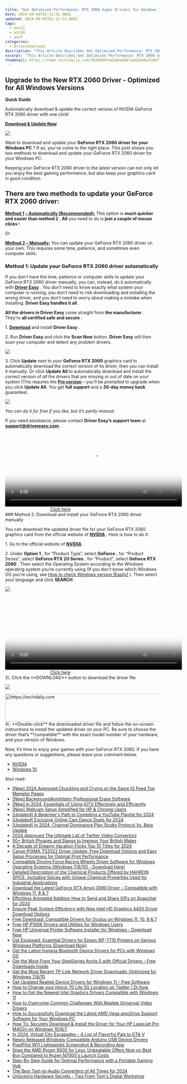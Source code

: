 ```yaml
---
title: "Get Optimized Performance: RTX 2060 Super Drivers for Windows 11"
date: 2024-09-04T02:12:52.006Z
updated: 2024-09-05T02:12:52.006Z
tags:
  - win11
  - win10
  - win7
categories:
  - DriverDownload
description: "This Article Describes Get Optimized Performance: RTX 2060 Super Drivers for Windows 11"
excerpt: "This Article Describes Get Optimized Performance: RTX 2060 Super Drivers for Windows 11"
thumbnail: https://thmb.techidaily.com/3826690fad2bdad4d7aa62bd8a31b6771b07791104399fd4c0b5ca08b831fc4c.jpg
---
```


## Upgrade to the New RTX 2060 Driver - Optimized for All Windows Versions

**Quick Guide**

 Automatically download & update the correct version of NVIDIA GeForce RTX 2060 driver with one click!

[**Download & Update Now**](https://tools.techidaily.com/drivereasy/download/)

![](https://images.drivereasy.com/wp-content/uploads/2019/03/image-69.png)

 Want to download and update your **GeForce RTX 2060 driver for your Windows PC** ? If so, you’ve come to the right place. This post shows you two methods to download and update your GeForce RTX 2060 driver for your Windows PC.

 Keeping your GeForce RTX 2060 driver to the latest version can not only let you enjoy the best gaming performance, but also keep your graphics card in good condition.

## **There are two methods to update your GeForce RTX 2060 driver:**

**[Method 1](https://tools.techidaily.com/drivereasy/download/)** [](https://tools.techidaily.com/drivereasy/download/) **[– Automatically (Recommended):](https://tools.techidaily.com/drivereasy/download/)**  This option is **much quicker and easier than method 2** . **All** you need to do is **just a couple of mouse clicks** !

Or

**[Method 2](https://tools.techidaily.com/drivereasy/download/)** [](https://tools.techidaily.com/drivereasy/download/) **[– Manually:](https://tools.techidaily.com/drivereasy/download/)**  You can update your GeForce RTX 2060 driver on your own. This requires some time, patience, and sometimes even computer skills.

### Method 1: Update your GeForce RTX 2060 driver automatically

 If you don’t have the time, patience or computer skills to update your GeForce RTX 2060 driver manually, you can, instead, do it automatically with **[Driver Easy](https://tools.techidaily.com/drivereasy/download/)**  . You don’t need to know exactly what system your computer is running, you don’t need to risk downloading and installing the wrong driver, and you don’t need to worry about making a mistake when installing. **Driver Easy handles it all** .

**All the drivers in Driver Easy** come straight from **the manufacturer** . They‘re **all certified safe and secure** .

 1\. **[Download](https://tools.techidaily.com/drivereasy/download/)**  and install **Driver Easy** .

 2\. Run **Driver Easy** and click the **Scan Now** button. **Driver Easy** will then scan your computer and detect any problem drivers.

![](https://images.drivereasy.com/wp-content/uploads/2019/03/image-84.png)

 3\. Click **Update** next to your **GeForce RTX 2060** graphics card to automatically download the correct version of its driver, then you can install it manually. Or click **Update All** to automatically download and install the correct version of _all_ the drivers that are missing or out of date on your system (This requires the **[Pro version](https://tools.techidaily.com/drivereasy/download/)**  – you’ll be prompted to upgrade when you click **Update All.**  You get **full support** and a **30-day money back** guarantee).

![](https://images.drivereasy.com/wp-content/uploads/2019/03/image-85.png)

_You can do it for free if you like, but it’s partly manual._

 If you need assistance, please contact **Driver Easy’s support team** at **[support@drivereasy.com](https://tools.techidaily.com/drivereasy/download/)**  .

<!-- affiliate ads begin -->
<span id="1983471">
					<video width="576" height="240" style="cursor:pointer"
           poster="//a.impactradius-go.com/display-clicktoplayimage/1983471.png"
           onclick="if(!this.playClicked){this.play();this.setAttribute('controls',true);this.playClicked=true;}">
	   <source src="//a.impactradius-go.com/display-ad/22993-1983471">
	   <img src="//a.impactradius-go.com/display-clicktoplayimage/1983471.png" style="border: none; height: 100%; width: 100%; object-fit: contain">
	</video>
	<div style="width:360px;text-align:center"><a href="javascript:window.open(decodeURIComponent('https%3A%2F%2Fhomestyler.sjv.io%2Fc%2F5597632%2F1983471%2F22993'), '_blank');void(0);">Click here</a></div>
</span>
<img height="0" width="0" src="https://imp.pxf.io/i/5597632/1983471/22993" style="position:absolute;visibility:hidden;" border="0" />
<!-- affiliate ads end -->
### Method 2: Download and install your GeForce RTX 2060 driver manually

 You can download the updated driver file for your GeForce RTX 2060 graphics card from the official website of **[NVIDIA](https://tools.techidaily.com/drivereasy/download/)**  . Here is how to do it:

 1\. Go to the official website of **[NVIDIA](https://tools.techidaily.com/drivereasy/download/)**  .

 2\. Under **Option 1** , for “Product Type”, select **GeForce** ; for “Product Series”, select **GeForce RTX 20 Series** ; for “Product”, select **Geforce RTX 2060** . Then select the Operating System according to the Windows operating system you’re currently using (If you don’t know which Windows OS you’re using, see [ How to check Windows version \[Easily\]](https://tools.techidaily.com/drivereasy/download/) ). Then select your language and click **SEARCH** .

![](https://images.drivereasy.com/wp-content/uploads/2019/03/image-90.png)

<!-- affiliate ads begin -->
<span id="1982485">
					<video width="576" height="240" style="cursor:pointer"
           poster="//a.impactradius-go.com/display-clicktoplayimage/1982485.png"
           onclick="if(!this.playClicked){this.play();this.setAttribute('controls',true);this.playClicked=true;}">
	   <source src="//a.impactradius-go.com/display-ad/22993-1982485">
	   <img src="//a.impactradius-go.com/display-clicktoplayimage/1982485.png" style="border: none; height: 100%; width: 100%; object-fit: contain">
	</video>
	<div style="width:360px;text-align:center"><a href="javascript:window.open(decodeURIComponent('https%3A%2F%2Fhomestyler.sjv.io%2Fc%2F5597632%2F1982485%2F22993'), '_blank');void(0);">Click here</a></div>
</span>
<img height="0" width="0" src="https://imp.pxf.io/i/5597632/1982485/22993" style="position:absolute;visibility:hidden;" border="0" />
<!-- affiliate ads end -->
 3\. Click the **DOWNLOAD** button to download the driver file.

![](https://images.drivereasy.com/wp-content/uploads/2019/03/image-91.png)

<!-- affiliate ads begin -->
<a href="https://appsumo.8odi.net/c/5597632/2030385/7443" target="_top" id="2030385">
  <img src="//a.impactradius-go.com/display-ad/7443-2030385" border="0" alt="https://techidaily.com" width="728" height="90"/>
</a>
<img height="0" width="0" src="https://appsumo.8odi.net/i/5597632/2030385/7443" style="position:absolute;visibility:hidden;" border="0" />
<!-- affiliate ads end -->
 4\. **Double-click** the downloaded driver file and follow the on-screen instructions to install the updated driver on your PC. Be sure to choose the driver that’s **compatible** with the exact model number of your hardware, and your version of Windows.

 Now, it’s time to enjoy your games with your GeForce RTX 2060\. If you have any questions or suggestions, please leave your comment below.

* [NVIDIA](https://tools.techidaily.com/drivereasy/download/)
* [Windows 10](https://tools.techidaily.com/drivereasy/download/)

<ins class="adsbygoogle"
     style="display:block"
     data-ad-format="autorelaxed"
     data-ad-client="ca-pub-7571918770474297"
     data-ad-slot="1223367746"></ins>



<ins class="adsbygoogle"
     style="display:block"
     data-ad-client="ca-pub-7571918770474297"
     data-ad-slot="8358498916"
     data-ad-format="auto"
     data-full-width-responsive="true"></ins>

<span class="atpl-alsoreadstyle">Also read:</span>
<div><ul>
<li><a href="https://instagram-videos.techidaily.com/new-2024-approved-chuckling-and-crying-on-the-same-ig-feed-top-memetic-pages/"><u>[New] 2024 Approved  Chuckling and Crying on the Same IG Feed  Top Memetic Pages</u></a></li>
<li><a href="https://extra-tips.techidaily.com/new-backgroundannihilator-professional-erase-software/"><u>[New] BackgroundAnnihilator  Professional Erase Software</u></a></li>
<li><a href="https://instagram-videos.techidaily.com/new-in-2024-essentials-of-using-igtv-effectively-and-efficiently/"><u>[New] In 2024, Essentials of Using IGTV Effectively and Efficiently</u></a></li>
<li><a href="https://screen-recording.techidaily.com/new-webcam-setup-simplified-for-hp-and-chrome-users/"><u>[New] Webcam Setup Simplified for HP & Chrome Users</u></a></li>
<li><a href="https://facebook-record-videos.techidaily.com/updated-a-beginners-path-to-compiling-a-youtube-playlist-for-2024/"><u>[Updated] A Beginner's Path to Compiling a YouTube Playlist for 2024</u></a></li>
<li><a href="https://screen-mirroring-recording.techidaily.com/updated-exclusive-online-cam-dance-duels-for-2024/"><u>[Updated] Exclusive Online Cam Dance Duels for 2024</u></a></li>
<li><a href="https://facebook-video-share.techidaily.com/updated-in-2024-channel-dominance-plan-studio-protocol-vs-beta-update/"><u>[Updated] In 2024, Channel Dominance Plan  Studio Protocol Vs. Beta Update</u></a></li>
<li><a href="https://some-approaches.techidaily.com/2024-approved-the-ultimate-list-of-twitter-video-convertors/"><u>2024 Approved  The Ultimate List of Twitter Video Convertors</u></a></li>
<li><a href="https://mondly-stories.techidaily.com/50plus-british-phrases-and-slangs-to-impress-your-british-mates/"><u>50+ British Phrases and Slangs to Impress Your British Mates</u></a></li>
<li><a href="https://extra-lessons.techidaily.com/a-decade-of-dreamy-vacation-flicks-top-10-titles-for-2024/"><u>A Decade of Dreamy Vacation Flicks  Top 10 Titles for 2024</u></a></li>
<li><a href="https://hardware-help.techidaily.com/canon-pixma-ts3322-driver-update-free-download-options-and-easy-setup-processes-for-optimal-print-performance/"><u>Canon PIXMA TS3322 Driver Update: Free Download Options and Easy Setup Processes for Optimal Print Performance</u></a></li>
<li><a href="https://hardware-help.techidaily.com/1722975255841-compatible-driving-force-racing-wheels-driver-software-for-windows-operating-systems-windows-7810-download-here/"><u>Compatible Driving Force Racing Wheels Driver Software for Windows Operating Systems (Windows 7/8/10) - Download Here!</u></a></li>
<li><a href="https://hardware-help.techidaily.com/detailed-description-of-the-chemical-products-offered-by-hahron-spice-including-spices-with-unique-chemical-properties-used-for-industrial-applications/"><u>Detailed Description of the Chemical Products Offered by HAHRON SPICE, Including Spices with Unique Chemical Properties Used for Industrial Applications</u></a></li>
<li><a href="https://hardware-help.techidaily.com/download-the-latest-geforce-rtx-amoji-3090-driver-compatible-with-windows-11-8-and-7/"><u>Download the Latest GeForce RTX Amoji 3090 Driver - Compatible with Windows 11, 8 & 7</u></a></li>
<li><a href="https://snapchat-videos.techidaily.com/effortless-animated-addition-how-to-send-and-share-gifs-on-snapchat-for-2024/"><u>Effortless Animated Addition  How to Send and Share GIFs on Snapchat for 2024</u></a></li>
<li><a href="https://hardware-help.techidaily.com/ensure-peak-system-efficiency-with-new-intel-hd-graphics-4400-driver-download-options/"><u>Ensure Peak System Efficiency with New Intel HD Graphics 4400 Driver Download Options</u></a></li>
<li><a href="https://hardware-help.techidaily.com/free-download-compatible-drivers-for-oculus-on-windows-11-10-8-and-7/"><u>Free Download: Compatible Drivers for Oculus on Windows 11, 10, 8 & 7</u></a></li>
<li><a href="https://hardware-help.techidaily.com/free-hp-p1006-drivers-and-utilities-for-windows-users/"><u>Free HP P1006 Drivers and Utilities for Windows Users</u></a></li>
<li><a href="https://hardware-help.techidaily.com/free-hp-universal-printer-software-installer-for-windows-download-now/"><u>Free HP Universal Printer Software Installer for Windows - Download Now</u></a></li>
<li><a href="https://hardware-help.techidaily.com/get-equipped-essential-drivers-for-epson-wf-7710-printers-on-various-windows-platforms-download-now/"><u>Get Equipped: Essential Drivers for Epson WF-7710 Printers on Various Windows Platforms (Download Now)</u></a></li>
<li><a href="https://hardware-help.techidaily.com/get-the-latest-insignia-bluetooth-device-drivers-for-pcs-with-windows-os/"><u>Get the Latest Insignia Bluetooth Device Drivers for PCs with Windows OS</u></a></li>
<li><a href="https://hardware-help.techidaily.com/get-the-most-from-your-steelseries-arctis-5-with-official-drivers-free-downloads-inside/"><u>Get the Most From Your SteelSeries Arctis 5 with Official Drivers - Free Downloads Inside</u></a></li>
<li><a href="https://hardware-help.techidaily.com/get-the-most-recent-tp-link-network-driver-downloads-optimized-for-windows-7810/"><u>Get the Most Recent TP-Link Network Driver Downloads: Optimized for Windows 7/8/10</u></a></li>
<li><a href="https://hardware-help.techidaily.com/get-updated-realtek-device-drivers-for-windows-11-free-software/"><u>Get Updated Realtek Device Drivers for Windows 11 – Free Software</u></a></li>
<li><a href="https://location-social.techidaily.com/how-to-change-your-honor-70-lite-5g-location-on-twitter-drfone-by-drfone-virtual-android/"><u>How to Change your Honor 70 Lite 5G Location on Twitter | Dr.fone</u></a></li>
<li><a href="https://hardware-help.techidaily.com/how-to-get-the-newest-intel-graphics-drivers-compatible-with-windows-11/"><u>How to Get the Newest Intel Graphics Drivers Compatible with Windows 11</u></a></li>
<li><a href="https://hardware-help.techidaily.com/how-to-overcome-common-challenges-with-realtek-universal-video-drivers/"><u>How to Overcome Common Challenges With Realtek Universal Video Drivers</u></a></li>
<li><a href="https://hardware-help.techidaily.com/how-to-successfully-download-the-latest-amd-vega-amodrive-support-software-for-your-windows-pc/"><u>How to Successfully Download the Latest AMD Vega amoDrive Support Software for Your Windows PC</u></a></li>
<li><a href="https://hardware-help.techidaily.com/how-to-securely-download-and-install-the-driver-for-your-hp-laserjet-pro-m402n-on-windows-1087/"><u>How To: Securely Download & Install the Driver for Your HP LaserJet Pro M402n on Windows 10/8/7</u></a></li>
<li><a href="https://screen-activity-recording.techidaily.com/in-2024-virtual-city-escapades-a-list-of-flavorful-pals-to-gta-v/"><u>In 2024, Virtual City Escapades - A List of Flavorful Pals to GTA V</u></a></li>
<li><a href="https://hardware-help.techidaily.com/newly-released-windows-compatible-arduino-usb-device-drivers/"><u>Newly Released Windows-Compatible Arduino USB Device Drivers</u></a></li>
<li><a href="https://screen-activity-recording.techidaily.com/pixelpilot-w11-lightweight-screenshot-and-recording-app/"><u>PixelPilot W11  Lightweight Screenshot & Recording App</u></a></li>
<li><a href="https://hardware-help.techidaily.com/snag-the-amd-ryzen-9000-for-less-unbeatable-offers-now-on-best-buy-compared-to-ryzen-n7000s-launch-costs/"><u>Snag the AMD Ryzen 9000 for Less: Unbeatable Offers Now on Best Buy Compared to Ryzen N7000's Launch Costs</u></a></li>
<li><a href="https://games-able.techidaily.com/step-by-step-guide-for-optimal-performance-with-a-portable-gaming-hub/"><u>Step-By-Step Guide for Optimal Performance with a Portable Gaming Hub</u></a></li>
<li><a href="https://ai-topics.techidaily.com/the-best-text-to-audio-converters-of-all-times-for-2024/"><u>The Best Text-to-Audio Converters of All Times for 2024</u></a></li>
<li><a href="https://hardware-help.techidaily.com/unlocking-hardware-secrets-tips-from-toms-digital-workshop/"><u>Unlocking Hardware Secrets - Tips From Tom's Digital Workshop</u></a></li>
</ul></div>
